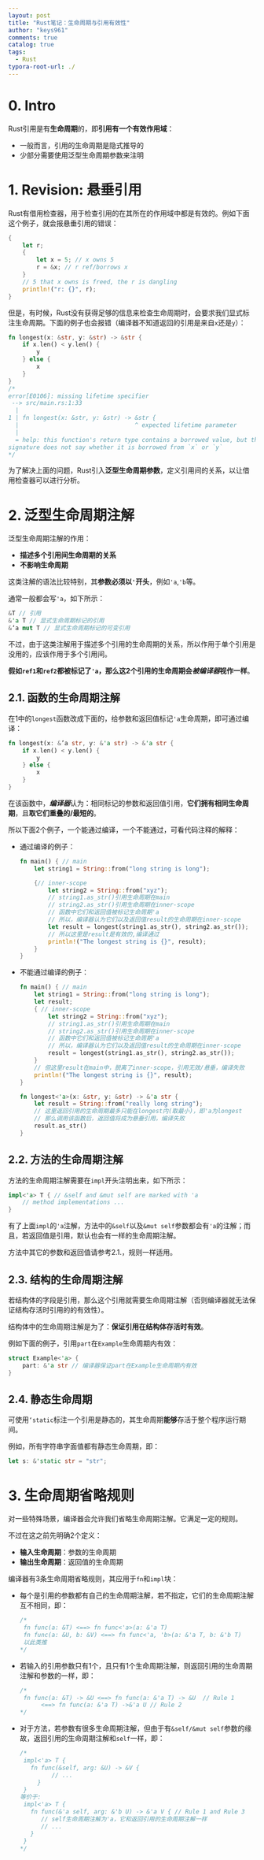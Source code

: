 ```yaml
---
layout: post
title: "Rust笔记：生命周期与引用有效性"
author: "keys961"
comments: true
catalog: true
tags:
  - Rust
typora-root-url: ./
---
```


# 0. Intro

Rust引用是有**生命周期**的，即**引用有一个有效作用域**：

- 一般而言，引用的生命周期是隐式推导的 
- 少部分需要使用泛型生命周期参数来注明

# 1. Revision: 悬垂引用

Rust有借用检查器，用于检查引用的在其所在的作用域中都是有效的。例如下面这个例子，就会报悬垂引用的错误：

```rust
{
    let r;
    {
        let x = 5; // x owns 5 
        r = &x; // r ref/borrows x
    }
    // 5 that x owns is freed, the r is dangling
    println!("r: {}", r);
}
```

但是，有时候，Rust没有获得足够的信息来检查生命周期时，会要求我们显式标注生命周期。下面的例子也会报错（编译器不知道返回的引用是来自`x`还是`y`）：

```rust
fn longest(x: &str, y: &str) -> &str {
    if x.len() < y.len() {
        y
    } else {
        x
    }
}
/*
error[E0106]: missing lifetime specifier
 --> src/main.rs:1:33
  |
1 | fn longest(x: &str, y: &str) -> &str {
  |                                 ^ expected lifetime parameter
  |
  = help: this function's return type contains a borrowed value, but the
signature does not say whether it is borrowed from `x` or `y`
*/
```

为了解决上面的问题，Rust引入**泛型生命周期参数**，定义引用间的关系，以让借用检查器可以进行分析。

# 2. 泛型生命周期注解

泛型生命周期注解的作用：

- **描述多个引用间生命周期的关系**
- **不影响生命周期**

这类注解的语法比较特别，其**参数必须以`'`开头**，例如`'a`,`'b`等。

通常一般都会写`'a`，如下所示：

```rust
&T // 引用
&'a T // 显式生命周期标记的引用
&‘a mut T // 显式生命周期标记的可变引用
```

不过，由于这类注解用于描述多个引用的生命周期的关系，所以作用于单个引用是没用的，应该作用于多个引用间。

**假如`ref1`和`ref2`都被标记了`'a`，那么这2个引用的生命周期会*被编译器*视作一样**。

## 2.1. 函数的生命周期注解

在1中的`longest`函数改成下面的，给参数和返回值标记`'a`生命周期，即可通过编译：

```rust
fn longest(x: &’a str, y: &'a str) -> &'a str {
    if x.len() < y.len() {
        y
    } else {
        x
    }
}
```

在该函数中，***编译器***认为：相同标记的参数和返回值引用，**它们拥有相同生命周期**，且**取它们重叠的/最短的**。

所以下面2个例子，一个能通过编译，一个不能通过，可看代码注释的解释：

- 通过编译的例子：

  ```rust
  fn main() { // main
      let string1 = String::from("long string is long");
  
      {// inner-scope
          let string2 = String::from("xyz");
          // string1.as_str()引用生命周期在main
          // string2.as_str()引用生命周期在inner-scope
          // 函数中它们和返回值被标记生命周期'a
          // 所以，编译器认为它们以及返回值result的生命周期在inner-scope
          let result = longest(string1.as_str(), string2.as_str());
          // 所以这里是result是有效的,编译通过
          println!("The longest string is {}", result);
      }
  }
  ```

- 不能通过编译的例子：

  ```rust
  fn main() { // main
      let string1 = String::from("long string is long");
      let result;
      { // inner-scope
          let string2 = String::from("xyz");
          // string1.as_str()引用生命周期在main
          // string2.as_str()引用生命周期在inner-scope
          // 函数中它们和返回值被标记生命周期'a
          // 所以，编译器认为它们以及返回值result的生命周期在inner-scope
          result = longest(string1.as_str(), string2.as_str());
      }
      // 但这里result在main中，脱离了inner-scope，引用无效/悬垂，编译失败
      println!("The longest string is {}", result);
  }
  ```

  ```rust
  fn longest<'a>(x: &str, y: &str) -> &'a str {
      let result = String::from("really long string");
      // 这里返回引用的生命周期最多只能在longest内(取最小)，即'a为longest
      // 那么调用该函数后，返回值将成为悬垂引用，编译失败
      result.as_str()
  }
  ```

## 2.2. 方法的生命周期注解

方法的生命周期注解需要在`impl`开头注明出来，如下所示：

```rust
impl<'a> T { // &self and &mut self are marked with 'a
    // method implementations ...
}
```

有了上面`impl`的`'a`注解，方法中的`&self`以及`&mut self`参数都会有`'a`的注解；而且，若返回值是引用，默认也会有一样的生命周期注解。

方法中其它的参数和返回值请参考2.1.，规则一样适用。

## 2.3. 结构的生命周期注解

若结构体的字段是引用，那么这个引用就需要生命周期注解（否则编译器就无法保证结构存活时引用的的有效性）。

结构体中的生命周期注解是为了：**保证引用在结构体存活时有效**。

例如下面的例子，引用`part`在`Example`生命周期内有效：

```rust
struct Example<'a> {
    part: &'a str // 编译器保证part在Example生命周期内有效
}
```

## 2.4. 静态生命周期

可使用`‘static`标注一个引用是静态的，其生命周期**能够**存活于整个程序运行期间。

例如，所有字符串字面值都有静态生命周期，即：

```rust
let s: &'static str = "str";
```

# 3. 生命周期省略规则

对一些特殊场景，编译器会允许我们省略生命周期注解。它满足一定的规则。

不过在这之前先明确2个定义：

- **输入生命周期**：参数的生命周期
- **输出生命周期**：返回值的生命周期

编译器有3条生命周期省略规则，其应用于`fn`和`impl`块：

- 每个是引用的参数都有自己的生命周期注解，若不指定，它们的生命周期注解互不相同，即：

  ```rust
  /*
   fn func(a: &T) <==> fn func<'a>(a: &'a T)
   fn func(a: &U, b: &V) <==> fn func<'a, 'b>(a: &'a T, b: &'b T)
   以此类推
  */
  ```

- 若输入的引用参数只有1个，且只有1个生命周期注解，则返回引用的生命周期注解和参数的一样，即：

  ```rust
  /*
   fn func(a: &T) -> &U <==> fn func(a: &'a T) -> &U  // Rule 1
   		<==> fn func(a: &'a T) ->&'a U // Rule 2
  */
  ```

- 对于方法，若参数有很多生命周期注解，但由于有`&self/&mut self`参数的缘故，返回引用的生命周期注解和`self`一样，即：

  ```rust
  /*
   impl<'a> T {
   	 fn func(&self, arg: &U) -> &V {
           // ...
       }    
   }
  等价于:
   impl<'a> T {
   	 fn func(&'a self, arg: &'b U) -> &'a V { // Rule 1 and Rule 3
   	 	// self生命周期注解为'a，它和返回引用的生命周期注解一样
   	 	// ...
   	 }
   }
  */
  ```

  

